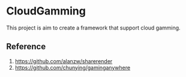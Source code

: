 # CloudGamming

This project is aim to create a framework that support cloud gamming.

## Reference

1. <https://github.com/alanzw/sharerender>
2. <https://github.com/chunying/gaminganywhere>
